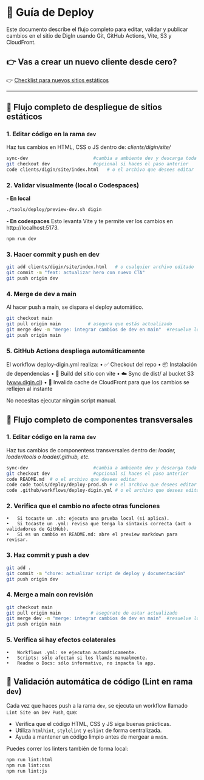 # 🚀 Guía de Deploy

Este documento describe el flujo completo para editar, validar y publicar cambios en el sitio de DigIn usando Git, GitHub Actions, Vite, S3 y CloudFront.

## 👉 Vas a crear un nuevo cliente desde cero?
👉 [Checklist para nuevos sitios estáticos](tools/deploy/checklist-deploy-static-site.md)

---

## 🔁 Flujo completo de despliegue de sitios estáticos

### 1. Editar código en la rama `dev`

Haz tus cambios en HTML, CSS o JS dentro de:
*clients/digin/site/*
```bash
sync-dev                        #cambia a ambiente dev y descarga toda la rama de dev a local
git checkout dev                #opcional si haces el paso anterior
code clients/digin/site/index.html   # o el archivo que desees editar
```

### 2. Validar visualmente (local o Codespaces)
**- En local**
```bash
./tools/deploy/preview-dev.sh digin
```
**- En codespaces**
Esto levanta Vite y te permite ver los cambios en http://localhost:5173.
```bash
npm run dev
```

### 3. Hacer commit y push en dev
```bash
git add clients/digin/site/index.html   # o cualquier archivo editado
git commit -m "feat: actualizar hero con nuevo CTA"
git push origin dev
```

### 4. Merge de dev a main
Al hacer push a main, se dispara el deploy automático.
```bash
git checkout main
git pull origin main          # asegura que estás actualizado
git merge dev -m "merge: integrar cambios de dev en main"  #resuelve los conflictos si los hay
git push origin main
```
### 5. GitHub Actions despliega automáticamente
El workflow deploy-digin.yml realiza:
	•	✅ Checkout del repo
	•	📦 Instalación de dependencias
	•	🔨 Build del sitio con vite
	•	☁️ Sync de dist/ al bucket S3 (www.digin.cl)
	•	🚫 Invalida cache de CloudFront para que los cambios se reflejen al instante

No necesitas ejecutar ningún script manual.

## 🔁 Flujo completo de componentes transversales

### 1. Editar código en la rama `dev`

Haz tus cambios de componentess transversales dentro de:
*loader, loader/tools o loader/.github, etc.*
```bash
sync-dev                        #cambia a ambiente dev y descarga toda la rama de dev a local
git checkout dev                #opcional si haces el paso anterior
code README.md  # o el archivo que desees editar
code code tools/deploy/deploy-prod.sh # o el archivo que desees editar
code .github/workflows/deploy-digin.yml # o el archivo que desees editar
```

### 2.  Verifica que el cambio no afecte otras funciones
	•	Si tocaste un .sh: ejecuta una prueba local (si aplica).
	•	Si tocaste un .yml: revisa que tenga la sintaxis correcta (act o validadores de GitHub).
	•	Si es un cambio en README.md: abre el preview markdown para revisar.

### 3.  Haz commit y push a dev
```bash
git add .
git commit -m "chore: actualizar script de deploy y documentación"
git push origin dev
```
### 4.  Merge a main con revisión
```bash
git checkout main
git pull origin main           # asegúrate de estar actualizado
git merge dev -m "merge: integrar cambios de dev en main"  #resuelve los conflictos si los hay
git push origin main
```
### 5.  Verifica si hay efectos colaterales
	•	Workflows .yml: se ejecutan automáticamente.
	•	Scripts: sólo afectan si los llamás manualmente.
	•	Readme o Docs: sólo informativo, no impacta la app.

## 🧹 Validación automática de código (Lint en rama `dev`)

Cada vez que haces push a la rama `dev`, se ejecuta un workflow llamado `Lint Site on Dev Push`, que:

- Verifica que el código HTML, CSS y JS siga buenas prácticas.
- Utiliza `htmlhint`, `stylelint` y `eslint` de forma centralizada.
- Ayuda a mantener un código limpio antes de mergear a `main`.

Puedes correr los linters también de forma local:

```bash
npm run lint:html
npm run lint:css
npm run lint:js
```